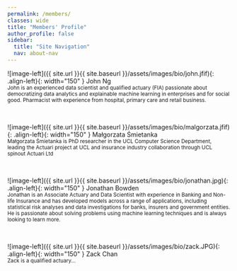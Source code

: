 ```yaml
---
permalink: /members/
classes: wide
title: "Members' Profile"
author_profile: false
sidebar:
  title: "Site Navigation"
  nav: about-nav
---
```


![image-left]({{ site.url }}{{ site.baseurl }}/assets/images/bio/john.jfif){: .align-left}{: width="150" } John Ng <br> <small> John is an experienced data scientist and qualified actuary (FIA) passionate about democratizing data analytics and explainable machine learning in enterprises and for social good. Pharmacist with experience from hospital, primary care and retail business. </small>

<br>

![image-left]({{ site.url }}{{ site.baseurl }}/assets/images/bio/malgorzata.jfif){: .align-left}{: width="150" } Małgorzata Śmietanka <br> <small>
Małgorzata Śmietanka is PhD researcher in the UCL Computer Science Department, leading the Actuari project at UCL and insurance industry collaboration through UCL spinout Actuari Ltd </small>

<br>

![image-left]({{ site.url }}{{ site.baseurl }}/assets/images/bio/jonathan.jpg){: .align-left}{: width="150" } Jonathan Bowden <br> <small> Jonathan is an Associate Actuary and Data Scientist with experience in Banking and Non-life Insurance and has developed models across a range of applications, including statistical risk analyses and data investigations for banks, insurers and government entities. He is passionate about solving problems using machine learning techniques and is always looking to learn more. </small>

<br>

![image-left]({{ site.url }}{{ site.baseurl }}/assets/images/bio/zack.JPG){: .align-left}{: width="150" } Zack Chan <br> <small> Zack is a qualified actuary... </small>
